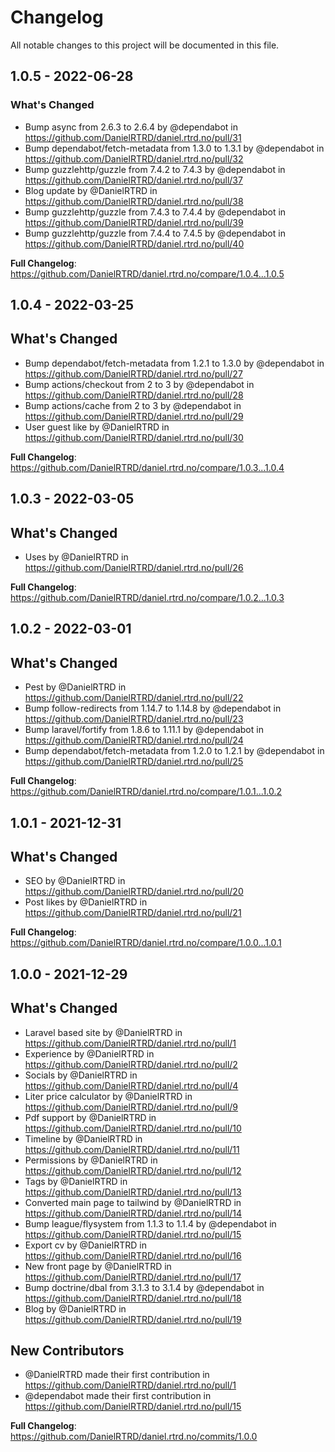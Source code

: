 # Changelog

All notable changes to this project will be documented in this file.

## 1.0.5 - 2022-06-28

### What's Changed

- Bump async from 2.6.3 to 2.6.4 by @dependabot in https://github.com/DanielRTRD/daniel.rtrd.no/pull/31
- Bump dependabot/fetch-metadata from 1.3.0 to 1.3.1 by @dependabot in https://github.com/DanielRTRD/daniel.rtrd.no/pull/32
- Bump guzzlehttp/guzzle from 7.4.2 to 7.4.3 by @dependabot in https://github.com/DanielRTRD/daniel.rtrd.no/pull/37
- Blog update by @DanielRTRD in https://github.com/DanielRTRD/daniel.rtrd.no/pull/38
- Bump guzzlehttp/guzzle from 7.4.3 to 7.4.4 by @dependabot in https://github.com/DanielRTRD/daniel.rtrd.no/pull/39
- Bump guzzlehttp/guzzle from 7.4.4 to 7.4.5 by @dependabot in https://github.com/DanielRTRD/daniel.rtrd.no/pull/40

**Full Changelog**: https://github.com/DanielRTRD/daniel.rtrd.no/compare/1.0.4...1.0.5

## 1.0.4 - 2022-03-25

## What's Changed

- Bump dependabot/fetch-metadata from 1.2.1 to 1.3.0 by @dependabot in https://github.com/DanielRTRD/daniel.rtrd.no/pull/27
- Bump actions/checkout from 2 to 3 by @dependabot in https://github.com/DanielRTRD/daniel.rtrd.no/pull/28
- Bump actions/cache from 2 to 3 by @dependabot in https://github.com/DanielRTRD/daniel.rtrd.no/pull/29
- User guest like by @DanielRTRD in https://github.com/DanielRTRD/daniel.rtrd.no/pull/30

**Full Changelog**: https://github.com/DanielRTRD/daniel.rtrd.no/compare/1.0.3...1.0.4

## 1.0.3 - 2022-03-05

## What's Changed

- Uses by @DanielRTRD in https://github.com/DanielRTRD/daniel.rtrd.no/pull/26

**Full Changelog**: https://github.com/DanielRTRD/daniel.rtrd.no/compare/1.0.2...1.0.3

## 1.0.2 - 2022-03-01

## What's Changed

- Pest by @DanielRTRD in https://github.com/DanielRTRD/daniel.rtrd.no/pull/22
- Bump follow-redirects from 1.14.7 to 1.14.8 by @dependabot in https://github.com/DanielRTRD/daniel.rtrd.no/pull/23
- Bump laravel/fortify from 1.8.6 to 1.11.1 by @dependabot in https://github.com/DanielRTRD/daniel.rtrd.no/pull/24
- Bump dependabot/fetch-metadata from 1.2.0 to 1.2.1 by @dependabot in https://github.com/DanielRTRD/daniel.rtrd.no/pull/25

**Full Changelog**: https://github.com/DanielRTRD/daniel.rtrd.no/compare/1.0.1...1.0.2

## 1.0.1 - 2021-12-31

## What's Changed

- SEO by @DanielRTRD in https://github.com/DanielRTRD/daniel.rtrd.no/pull/20
- Post likes by @DanielRTRD in https://github.com/DanielRTRD/daniel.rtrd.no/pull/21

**Full Changelog**: https://github.com/DanielRTRD/daniel.rtrd.no/compare/1.0.0...1.0.1

## 1.0.0 - 2021-12-29

## What's Changed

- Laravel based site by @DanielRTRD in https://github.com/DanielRTRD/daniel.rtrd.no/pull/1
- Experience by @DanielRTRD in https://github.com/DanielRTRD/daniel.rtrd.no/pull/2
- Socials by @DanielRTRD in https://github.com/DanielRTRD/daniel.rtrd.no/pull/4
- Liter price calculator by @DanielRTRD in https://github.com/DanielRTRD/daniel.rtrd.no/pull/9
- Pdf support by @DanielRTRD in https://github.com/DanielRTRD/daniel.rtrd.no/pull/10
- Timeline by @DanielRTRD in https://github.com/DanielRTRD/daniel.rtrd.no/pull/11
- Permissions by @DanielRTRD in https://github.com/DanielRTRD/daniel.rtrd.no/pull/12
- Tags by @DanielRTRD in https://github.com/DanielRTRD/daniel.rtrd.no/pull/13
- Converted main page to tailwind by @DanielRTRD in https://github.com/DanielRTRD/daniel.rtrd.no/pull/14
- Bump league/flysystem from 1.1.3 to 1.1.4 by @dependabot in https://github.com/DanielRTRD/daniel.rtrd.no/pull/15
- Export cv by @DanielRTRD in https://github.com/DanielRTRD/daniel.rtrd.no/pull/16
- New front page by @DanielRTRD in https://github.com/DanielRTRD/daniel.rtrd.no/pull/17
- Bump doctrine/dbal from 3.1.3 to 3.1.4 by @dependabot in https://github.com/DanielRTRD/daniel.rtrd.no/pull/18
- Blog by @DanielRTRD in https://github.com/DanielRTRD/daniel.rtrd.no/pull/19

## New Contributors

- @DanielRTRD made their first contribution in https://github.com/DanielRTRD/daniel.rtrd.no/pull/1
- @dependabot made their first contribution in https://github.com/DanielRTRD/daniel.rtrd.no/pull/15

**Full Changelog**: https://github.com/DanielRTRD/daniel.rtrd.no/commits/1.0.0
